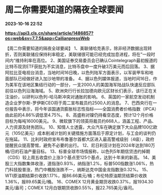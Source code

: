 # 周二你需要知道的隔夜全球要闻

**2023-10-16 22:52**

**https://api3.cls.cn/share/article/1486857?os=web&sv=7.7.5&app=CailianpressWeb**

【周二你需要知道的隔夜全球要闻】 1、美联储哈克表示，除非经济数据出现转折，否则美联储应保持利率稳定，美联储很可能已经完成加息进程，将在”一段时间内“维持利率在高位。 2、美国证券交易委员会已确认Cointelegraph最初报道的比特币现货ETF获批为不实消息，比特币盘中一度升破3万美元而后回落。 3、据阿拉比亚电视台消息，当地时间16日晚，以色列陆军方面表示，以军装甲车和地面部队已经做好进入加沙地带的准备。 4、据以色列媒体报道，当地时间16日，作为美军在该地区集结行动的一部分，一支2000人的美国海军陆战队快速反应部队前往以色列沿海海域。 5、欧洲央行行长拉加德向欧元区财长们表示，该行正在关注油价，以研判以色列-哈马斯冲突对通胀的影响。 6、英国的一家航空发动机制造企业罗尔斯-罗伊斯CEO将于周二宣布裁员约2500人的消息。 7、巴西央行在一份报告中表示，将今年该国通货膨胀标志性指标——全国消费者价格指数（IPCA）由此前的4.86%调低至4.75%。 8、高盛称对镍仍持看空态度，预计12个月价格目标为每吨16000美元。 9、微软旗下的领英将裁员约668人，涵盖工程、产品、人力资源及财务团队。 10、知情人士透露，大众汽车在确定旗下大众品牌100亿欧元（105亿美元）成本削减计划的关键措施方面落后于原定计划，与工会的谈判仍在拖延。 11、比利时政府宣布布鲁塞尔首都大区进入最高警戒级别（4级），政府提醒民众提高警惕，避免不必要的出行。 12、尼日利亚计划在2024年达到180万桶/日的石油产量目标。 13、标普全球市场情报称，以色列5年期信贷违约掉期（CDS）较上周五收盘价上涨3个基点至125个基点，达到十年来的新高。 14、美股三大指数集体收涨，道指涨0.93%，纳指涨1.2%，标普500指数涨1.06%，热门科技股普涨，热门中概股涨跌不一，纳斯达克中国金龙指数涨0.32%。 15、WTI原油期结算价收跌1.17%，报86.66美元/桶；布伦特原油期货结算价收跌1.36%，报89.65美元/桶。 16、COMEX 12月黄金期货收跌0.37%，报1934.30美元/盎司；COMEX 12月白银期货收跌0.55%，报22.765美元/盎司。